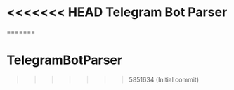 <<<<<<< HEAD
Telegram Bot Parser
===============================
=======
# TelegramBotParser
>>>>>>> 5851634 (Initial commit)
